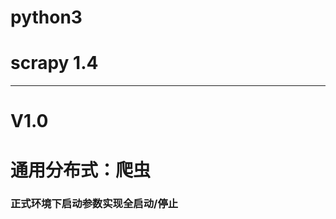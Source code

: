 # python3
# scrapy 1.4

------------------------------------
# V1.0
# 通用分布式：爬虫
### 正式环境下启动参数实现全启动/停止
###
